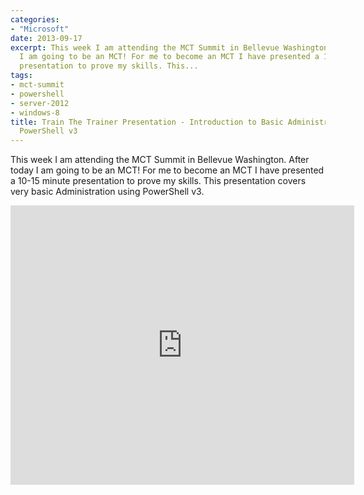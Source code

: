 ```yaml
---
categories:
- "Microsoft"
date: 2013-09-17
excerpt: This week I am attending the MCT Summit in Bellevue Washington. After today
  I am going to be an MCT! For me to become an MCT I have presented a 10-15 minute
  presentation to prove my skills. This...
tags:
- mct-summit
- powershell
- server-2012
- windows-8
title: Train The Trainer Presentation - Introduction to Basic Administration with
  PowerShell v3
---
```


This week I am attending the MCT Summit in Bellevue Washington. After today I am going to be an MCT! For me to become an MCT I have presented a 10-15 minute presentation to prove my skills. This presentation covers very basic Administration using PowerShell v3.

<iframe width="550" height="447" src="https://skydrive.live.com/embed?cid=9CE6817C08D7DE07&amp;resid=9CE6817C08D7DE07%212933&amp;authkey=ANY2PGmEhfYV05A&amp;em=2" frameborder="0" scrolling="no"></iframe>
